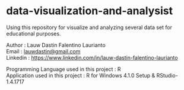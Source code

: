 # data-visualization-and-analysist
Using this repository for visualize and analyzing several data set for educational purposes.

Author    : Lauw Dastin Falentino Laurianto <br>
Email     : lauwdastin@gmail.com <br>
Linkedin  : https://www.linkedin.com/in/lauw-dastin-falentino-laurianto <br>

Programming Language used in this project : R <br>
Application used in this project          : R for Windows 4.1.0 Setup & RStudio-1.4.1717 <br>
